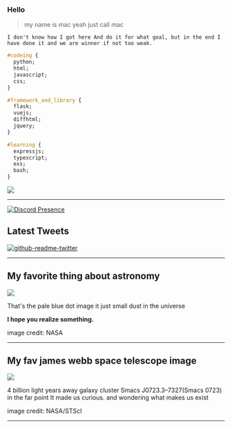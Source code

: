### Hello

> my name is mac yeah just call mac




```
I don't know how I got here And do it for what goal, but in the end I have done it and we are winner if not too weak.
```

```css
#codeing {
  python;
  html;
  javascript;
  css;
}

#framework_and_library {
  flask;
  vuejs;
  diffhtml;
  jquery;
}

#learning {
  expressjs;
  typescript;
  exs;
  bash;
}
```

![](https://github-readme-stats.vercel.app/api/top-langs/?username=FlameKung&theme=tokyonight&hide_border=false&include_all_commits=true&count_private=false&layout=compact)

---


[![Discord Presence](https://lanyard.cnrad.dev/api/829156179803504670?theme=dark&bg=f7c1f3&borderRadius=35px)]()



## Latest Tweets

  [![github-readme-twitter](https://github-readme-twitter.gazf.vercel.app/api?id=Ifeeling_2008&layout=wide)](https://twitter.com/Ifeeling_2008)






---


My favorite thing about astronomy
---
>>> 
![](https://d2pn8kiwq2w21t.cloudfront.net/original_images/jpegPIA00452.jpg)
 
 
That's the pale blue dot image it just small dust in the universe



**I hope you realize something.**

image credit: NASA



---


My fav james webb space telescope image
---

>>> 
![](STScI-01G8H1NK4W8CJYHF2DDFD1W0DQ.png)



4 billion light years away galaxy cluster Smacs J0723.3–7327(Smacs 0723) in the far point It made us curious. and wondering what makes us exist


image credit: NASA/STScI


---





